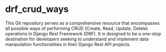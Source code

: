# drf_crud_ways
This Git repository serves as a comprehensive resource that encompasses all possible ways of performing CRUD (Create, Read, Update, Delete) operations in Django Rest Framework (DRF). It is designed to be a one-stop destination for developers seeking to understand and implement data manipulation functionalities in their Django Rest API projects.
